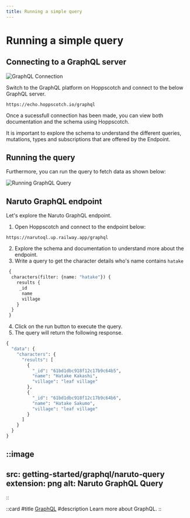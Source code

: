 ```yaml
---
title: Running a simple query
---
```


# Running a simple query

## Connecting to a GraphQL server

![GraphQL Connection](/images/getting-started/graphql/graphql-connect-and-schema.gif)

Switch to the GraphQL platform on Hoppscotch and connect to the below GraphQL server.

```text
https://echo.hoppscotch.io/graphql
```

Once a sucessfull connection has been made, you can view both documentation and the schema using Hoppscotch.

It is important to explore the schema to understand the different queries, mutations, types and subscriptions that are offered by the Endpoint.

## Running the query

Furthermore, you can run the query to fetch data as shown below:

![Running GraphQL Query](/images/getting-started/graphql/graphql-run-and-disconnect.gif)

## Naruto GraphQL endpoint

Let's explore the Naruto GraphQL endpoint.

1. Open Hoppscotch and connect to the endpoint below:

```text
https://narutoql.up.railway.app/graphql
```

2. Explore the schema and documentation to understand more about the endpoint.
3. Write a query to get the character details who's name contains `hatake`

```graphql
 {
  characters(filter: {name: "hatake"}) {
    results {
     _id
      name
      village
    }
  }
 }
```

4. Click on the run button to execute the query.
5. The query will return the following response.

```graphql
{
  "data": {
    "characters": {
      "results": [
        {
          "_id": "61bd1dbc918f12c17b9c64b5",
          "name": "Hatake Kakashi",
          "village": "leaf village"
        },
        {
          "_id": "61bd1dbc918f12c17b9c64b6",
          "name": "Hatake Sakumo",
          "village": "leaf village"
        }
      ]
    }
  }
}
```

::image
---
src: getting-started/graphql/naruto-query
extension: png
alt: Naruto GraphQL Query
---
::

::card
#title
[GraphQL](/documentation/protocols/graphql)
#description
Learn more about GraphQL.
::
